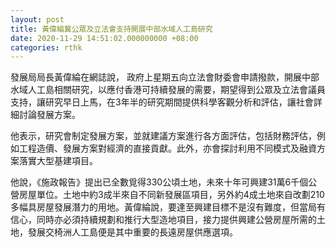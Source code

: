 ```yaml
---
layout: post
title: 黃偉綸冀公眾及立法會支持開展中部水域人工島研究
date: 2020-11-29 14:51:02.000000000 +08:00
categories: rthk
---
```


發展局局長黃偉綸在網誌說， 政府上星期五向立法會財委會申請撥款，開展中部水域人工島相關研究，以應付香港可持續發展的需要，期望得到公眾及立法會議員支持，讓研究早日上馬，在3年半的研究期間提供科學客觀分析和評估，讓社會詳細討論發展方案。 

他表示，研究會制定發展方案，並就建議方案進行各方面評估，包括財務評估，例如工程造價、發展方案對經濟的直接貢獻。此外，亦會探討利用不同模式及融資方案落實大型基建項目。

他說，《施政報告》提出已全數覓得330公頃土地，未來十年可興建31萬6千個公營房屋單位。土地中約3成半來自不同新發展區項目，另外約4成土地來自改劃210多幅具房屋發展潛力的用地。黃偉綸說，要達至興建目標不是沒有難度，但當局有信心，同時亦必須持續規劃和推行大型造地項目，接力提供興建公營房屋所需的土地，發展交椅洲人工島便是其中重要的長遠房屋供應選項。
